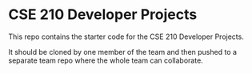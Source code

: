 # CSE 210 Developer Projects
This repo contains the starter code for the CSE 210 Developer Projects.

It should be cloned by one member of the team and then pushed to a separate team repo where the whole team can collaborate.
